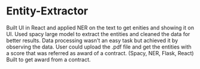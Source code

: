# Entity-Extractor
Built UI in React and applied NER on the text to get enities and showing it on UI. Used spacy large model to extract the entities and cleaned the data for better results. Data processing wasn't an easy task but achieved it by observing the data. User could upload the .pdf file and get the entities with a score that was referred as award of a contract. (Spacy, NER, Flask, React)
Built to get award from a contract.
